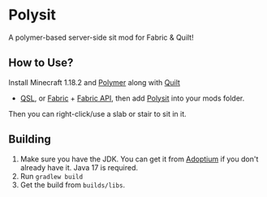# Polysit

A polymer-based server-side sit mod for Fabric & Quilt!

## How to Use?

Install Minecraft 1.18.2 and [Polymer](https://modrinth.com/mod/polymer) along with [Quilt](https://quiltmc.org/install)
+ [QSL](https://modrinth.com/mod/qsl), or [Fabric](https://fabricmc.net/use) + [Fabric API](https://modrinth.com/mod/fabric-api), then add [Polysit](https://github.com/the-glitch-network/polysit/releases) into your mods folder.

Then you can right-click/use a slab or stair to sit in it.

## Building

1. Make sure you have the JDK. You can get it from [Adoptium](https://adoptium.net) if you don't already have it. Java
   17 is required.
2. Run `gradlew build`
3. Get the build from `builds/libs`.

